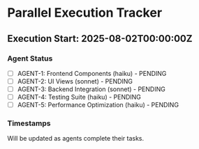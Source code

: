 # Parallel Execution Tracker

## Execution Start: 2025-08-02T00:00:00Z

### Agent Status
- [ ] AGENT-1: Frontend Components (haiku) - PENDING
- [ ] AGENT-2: UI Views (sonnet) - PENDING  
- [ ] AGENT-3: Backend Integration (sonnet) - PENDING
- [ ] AGENT-4: Testing Suite (haiku) - PENDING
- [ ] AGENT-5: Performance Optimization (haiku) - PENDING

### Timestamps
Will be updated as agents complete their tasks.